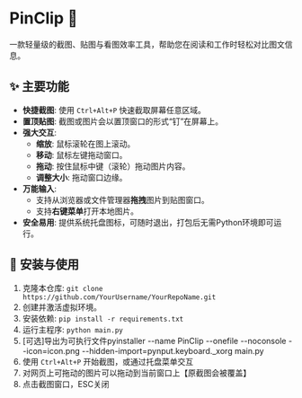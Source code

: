 # PinClip 📌

一款轻量级的截图、贴图与看图效率工具，帮助您在阅读和工作时轻松对比图文信息。

## ✨ 主要功能

- **快捷截图**: 使用 `Ctrl+Alt+P` 快速截取屏幕任意区域。
- **置顶贴图**: 截图或图片会以置顶窗口的形式“钉”在屏幕上。
- **强大交互**:
    - **缩放**: 鼠标滚轮在图上滚动。
    - **移动**: 鼠标左键拖动窗口。
    - **拖动**: 按住鼠标中键（滚轮）拖动图片内容。
    - **调整大小**: 拖动窗口边缘。
- **万能输入**:
    - 支持从浏览器或文件管理器**拖拽**图片到贴图窗口。
    - 支持**右键菜单**打开本地图片。
- **安全易用**: 提供系统托盘图标，可随时退出，打包后无需Python环境即可运行。

## 🚀 安装与使用

1.  克隆本仓库: `git clone https://github.com/YourUsername/YourRepoName.git`
2.  创建并激活虚拟环境。
3.  安装依赖: `pip install -r requirements.txt` 
4.  运行主程序: `python main.py`
5.  [可选]导出为可执行文件pyinstaller --name PinClip --onefile --noconsole --icon=icon.png --hidden-import=pynput.keyboard._xorg main.py
6.  使用 `Ctrl+Alt+P` 开始截图，或通过托盘菜单交互
7.  对网页上可拖动的图片可以拖动到当前窗口上【原截图会被覆盖】
8.  点击截图窗口，ESC关闭
